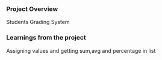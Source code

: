 ### Project Overview

 Students Grading System


### Learnings from the project

 Assigning values and  getting  sum,avg and percentage in list 


